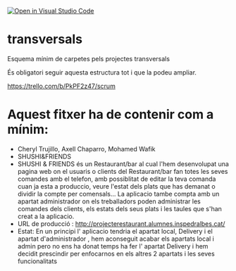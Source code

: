 [![Open in Visual Studio Code](https://classroom.github.com/assets/open-in-vscode-f059dc9a6f8d3a56e377f745f24479a46679e63a5d9fe6f495e02850cd0d8118.svg)](https://classroom.github.com/online_ide?assignment_repo_id=7315519&assignment_repo_type=AssignmentRepo)
# transversals
Esquema mínim de carpetes pels projectes transversals

És obligatori seguir aquesta estructura tot i que la podeu ampliar.

https://trello.com/b/PkPF2z47/scrum


# Aquest fitxer ha de contenir com a mínim:
 * Cheryl Trujillo, Axell Chaparro, Mohamed  Wafik
 * SHUSHI&FRIENDS
 * SHUSHI & FRIENDS és un Restaurant/bar al cual l'hem desenvolupat una pagina web on el usuaris o clients del Restaurant/bar fan totes les seves comandes amb el            telefon, amb possiblitat de editar la teva comanda cuan ja esta a produccio, veure l'estat dels plats que has demanat o dividir la compte per comensals... La            aplicacio tambe compta amb un apartat administrador on els treballadors poden administrar les comandes dels clients, els estats dels seus plats i les taules que s'han    creat a la aplicacio.
 * URL de producció : http://projecterestaurant.alumnes.inspedralbes.cat/
 * Estat: En un principi l' aplicacio tendria el apartat local, Delivery i el apartat d'administrador , hem aconseguit acabar els apartats local i admin pero no ens ha      donat temps ha fer l' apartat Delivery i hem decidit prescindir per enfocarnos en els altres 2 apartats i les seves funcionalitats


